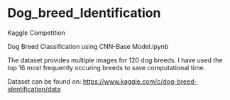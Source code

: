 # Dog_breed_Identification

Kaggle Competition

Dog Breed Classification using CNN-Base Model.ipynb 

The dataset provides multiple images for 120 dog breeds. I have used the top 16 most frequently occuring breeds to save computational time. 

Dataset can be found on: https://www.kaggle.com/c/dog-breed-identification/data


